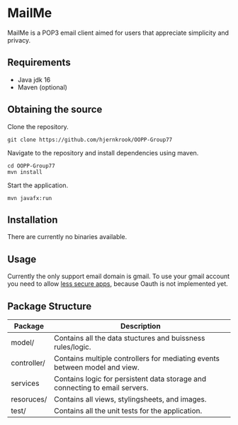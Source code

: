 # MailMe
MailMe is a POP3 email client aimed for users that appreciate simplicity and privacy. 

## Requirements
- Java jdk 16
- Maven (optional)

## Obtaining the source
Clone the repository.
```
git clone https://github.com/hjernkrook/OOPP-Group77
```
Navigate to the repository and install dependencies using maven.
```
cd OOPP-Group77
mvn install 
```
Start the application.
```
mvn javafx:run
```

## Installation
There are currently no binaries available. 

## Usage
Currently the only support email domain is gmail. To use your gmail account you need to allow [less secure apps](https://myaccount.google.com/lesssecureapps?pli=1&rapt=AEjHL4Opn2VvV4M2FVc8GL4t5w2MV0dbOlMLrMpvHxL4yBg2BE5bOlubol8AT-zBCMExfS5rNOcaS4ehlx93WNOve30nCRPeNw),
because Oauth is not implemented yet.

## Package Structure
| Package              | Description                                                                  |
|----------------------|------------------------------------------------------------------------------|
| model/               | Contains all the data stuctures and buissness rules/logic.                   |
| controller/          | Contains multiple controllers for mediating events between model and view.   |
| services             | Contains logic for persistent data storage and connecting to email servers.  |
| resoruces/           | Contains all views, stylingsheets, and images.                               | 
| test/                | Contains all the unit tests for the application.                             |
